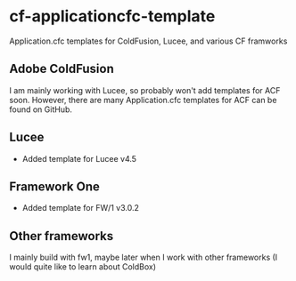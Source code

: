 # cf-applicationcfc-template
Application.cfc templates for ColdFusion, Lucee, and various CF framworks

## Adobe ColdFusion
I am mainly working with Lucee, so probably won't add templates for ACF soon. However, there are many Application.cfc templates for ACF can be found on GitHub.

## Lucee
* Added template for Lucee v4.5

## Framework One
* Added template for FW/1 v3.0.2

## Other frameworks
I mainly build with fw1, maybe later when I work with other frameworks (I would quite like to learn about ColdBox)

